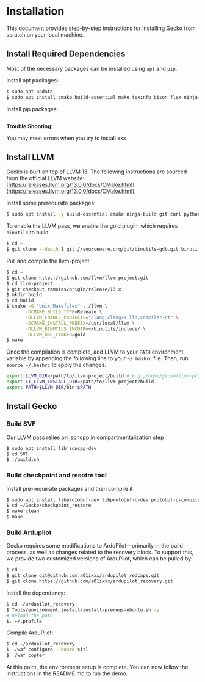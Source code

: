 # Installation

This document provides step-by-step instructions for installing Gecko from scratch on your local machine.

## Install Required Dependencies

Most of the necessary packages can be installed using `apt` and `pip`.

Install apt packages:

```bash
$ sudo apt update
$ sudo apt install cmake build-essential make texinfo bison flex ninja-build git gitk git-gui ncurses-dev texlive-full binutils-dev python3-networkx python3-matplotlib python3-pygraphviz python3-serial python3-pip python3-distutils python-is-python3
```


Install pip packages:

```bash


```

**Trouble Shooting**:

You may meet errors when you try to install xxx

## Install LLVM

Gecko is built on top of LLVM 13. The following instructions are sourced from the official LLVM website: [https://releases.llvm.org/13.0.0/docs/CMake.html](https://releases.llvm.org/13.0.0/docs/CMake.html).


Install some prerequisite packages:

```bash
$ sudo apt install -y build-essential cmake ninja-build git curl python3 zlib1g-dev libedit-dev libncurses5-dev libxml2-dev libssl-dev libtool-bin texinfo libexpat1-dev
```

To enable the LLVM pass, we enable the gold plugin, which requires `binutils` to build

```bash
$ cd ~
$ git clone --depth 1 git://sourceware.org/git/binutils-gdb.git binutils
```

Pull and compile the llvm-project:

```bash
$ cd ~
$ git clone https://github.com/llvm/llvm-project.git
$ cd llvm-project
$ git checkout remotes/origin/release/13.x
$ mkdir build
$ cd build
$ cmake -G "Unix Makefiles" ../llvm \
       -DCMAKE_BUILD_TYPE=Release \
       -DLLVM_ENABLE_PROJECTS="clang;clang++;lld;compiler-rt" \
       -DCMAKE_INSTALL_PREFIX=/usr/local/llvm \
       -DLLVM_BINUTILS_INCDIR=~/binutils/include/ \
       -DLLVM_USE_LINKER=gold
$ make
```

Once the compilation is complete, add LLVM to your `PATH` environment variable by appending the following line to your `~/.bashrc` file. Then, run `source ~/.bashrc` to apply the changes.

```bash
export LLVM_DIR=/path/to/llvm-project/build # e.g.,/home/gecko/llvm-project/build
export LT_LLVM_INSTALL_DIR=/path/to/llvm-project/build
export PATH=$LLVM_DIR/bin:$PATH
```


## Install Gecko


### Build SVF

Our LLVM pass relies on jsoncpp in compartmentalization step

<!-- ```bash!
git clone https://github.com/open-source-parsers/jsoncpp.git
cd jsoncpp
mkdir build && cd build
cmake .. && make
sudo make install
``` -->

```bash
$ sudo apt install libjsoncpp-dev
$ cd SVF
$ ./build.sh
```

### Build checkpoint and resotre tool

Install pre-requirsite packages and then compile it

```bash
$ sudo apt install libprotobuf-dev libprotobuf-c-dev protobuf-c-compiler protobuf-compiler python3-protobuf libnl-3-dev libcap-dev  uuid-dev libbsd-dev libnftables-dev libnet1-dev gnutls-dev libdrm-dev
$ cd ~/Gecko/checkpoint_restore
$ make clean
$ make
```


### Build Ardupilot 

Gecko requires some modifications to ArduPilot—primarily in the build process, as well as changes related to the recovery block. To support this, we provide two customized versions of ArduPilot, which can be pulled by:


```bash
$ cd ~
$ git clone git@github.com:a01ixxx/ardupilot_redcaps.git
$ git clone https://github.com/a01ixxx/ardupilot_recovery.git
```

Install the dependency:

```bash
$ cd ~/ardupilot_recovery
$ Tools/environment_install/install-prereqs-ubuntu.sh -y
# Reload the path
$. ~/.profile
```

Compile ArduPilot:
```bash
$ cd ~/ardupilot_recovery
$ ./waf configure --board sitl
$ ./waf copter
```

At this point, the environment setup is complete. You can now follow the instructions in the README.md to run the demo.
